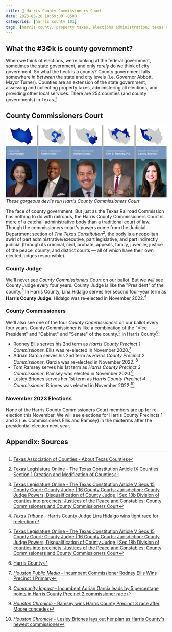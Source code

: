 ```yaml
---
title: 🍎 Harris County Commissioners Court
date: 2023-05-28 18:59:00 -0500
categories: [harris county 101]
tags: [harris county, property taxes, elections administration, texas counties, county judge, county commissioner, county commissioners court, lina hidalgo, rodney ellis, adrian garcia, tom ramsey, lesley briones]     # TAG names should always be lowercase
---
```


## What the #3©k is county government?

When we think of elections, we're looking at the federal government, sometimes the state government, and only *rarely* do we think of city government. So what the heck is a county? County government falls somewhere *in between* the state and city levels (i.e. Governor Abbott, Mayor Turner). Counties are an extension of the state government, assessing and collecting property taxes, administering all elections, and providing other local services. There are 254 counties (and county governments) in Texas.[^1]

## County Commissioners Court

![Harris County Commissioners Court](/assets/img/ccc.png)
_These gorgeous devils run Harris County Commissioners Court_

The face of county government. But just as the Texas Railroad Commission has nothing to do with railroads, the Harris County Commissioners Court is more of a catchall administrative body than a traditional court of law. Though the commissioners court's powers come from the Judicial Department section of *The Texas Constitution*[^2], the body is a neopolitan swirl of part administrative/executive, part legislative, and part indirectly judicial (through its criminal, civil, probate, appeals, family, juvenile, justice of the peace, county, and district courts — all of which have their own elected judges responsible).

### County Judge

We'll never see *County Commissioners Court* on our ballot. But we *will* see County Judge every four years. County Judge is like the "President" of the county.[^5] In Harris County, Lina Hidalgo serves her second four-year term as **Harris County Judge**. Hidalgo was re-elected in November 2022.[^4]

### County Commissioners

We'll also see one of the four *County Commissioners* on our ballot every four years. County Commissioner is like a combination of the "Vice President" and "Cabinet" and "Senate" of the county.[^5] In Harris County[^10]:

* Rodney Ellis serves his 2nd term as *Harris County Precinct 1 Commissioner*. Ellis was re-elected in November 2020.[^6]
* Adrian Garcia serves his 2nd term as *Harris County Precinct 2 Commissioner*. Garcia was re-elected in November 2022. [^7]
* Tom Ramsey serves his 1st term as *Harris County Precinct 3 Commissioner*. Ramsey was elected in November 2020.[^8]
* Lesley Briones serves her 1st term as *Harris County Precinct 4 Commissioner*. Briones was elected in November 2022.[^9]

### November 2023 Elections

None of the Harris County Commissioners Court members are up for re-election this November. We will see elections for Harris County Precincts 1 and 3 (i.e. Commissioners Ellis and Ramsey) in the midterms after the presidential election next year.

## Appendix: Sources

[^1]: <a href="https://www.county.org/About-Texas-Counties" target="_blank">Texas Association of Counties - About Texas Counties</a>
[^2]: <a href="https://statutes.capitol.texas.gov/Docs/CN/htm/CN.9.htm" target="_blank">Texas Legislature Online - The Texas Constitution Article IX Counties Section 1 Creation and Modification of Counties</a>
[^3]: <a href="https://budget.harriscountytx.gov/doc/Budget/budgetbook/Budget_Book_Part_I_Summary_of_Resources_and_Requests.pdf" target="_blank">Harris County Office of Management and Budget - Budget Book Executive Summary Organizational Chart</a>
[^4]: <a href="https://www.texastribune.org/2022/11/09/harris-county-judge-lina-hidalgo-alexandra-mealer/" target="_blank">*Texas Tribune* - Harris County Judge Lina Hidalgo wins tight race for reelection</a>
[^5]: <a href="https://statutes.capitol.texas.gov/Docs/CN/htm/CN.5.htm" target="_blank">Texas Legislature Online - The Texas Constitution Article V Secs 15 County Court; County Judge | 16 County Courts: Jurisdiction; County Judge Powers, Disqualification of County Judge | Sec 18b Division of counties into precincts; Justices of the Peace and Constables; County Commissioners and County Commissioners Court</a>
[^6]: <a href="https://www.houstonpublicmedia.org/articles/news/2020/03/04/361656/primary-voters-select-x-x-and-x-for-harris-county-commissioners-races/" target="_blank">*Houston Public Media* - Incumbent Commissioner Rodney Ellis Wins Precinct 1 Primary</a>
[^7]: <a href="https://communityimpact.com/houston/bay-area/election/2022/11/08/incumbent-adrian-garcia-leads-by-5-percentage-points-in-harris-county-precinct-2-commissioner-race/" target="_blank">*Community Impact* - Incumbent Adrian Garcia leads by 5 percentage points in Harris County Precinct 2 commissioner race</a>
[^8]: <a href="https://www.houstonchronicle.com/news/houston-texas/houston/article/Republican-Tom-Ramsey-leads-after-early-voting-15699027.php" target="_blank">*Houston Chronicle* - Ramsey wins Harris County Precinct 3 race after Moore concedes</a>
[^9]: <a href="https://www.chron.com/politics/article/harris-county-court-17579958.php" target="_blank">*Houston Chronicle* - Lesley Briones lays out her plan as Harris County's newest commissioner</a>
[^10]: <a href="https://www.harriscountytx.gov/" target="_blank">Harris County</a>